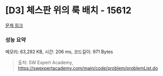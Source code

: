# [D3] 체스판 위의 룩 배치 - 15612 

[문제 링크](https://swexpertacademy.com/main/code/problem/problemDetail.do?contestProbId=AYOBfxwaAXsDFATW) 

### 성능 요약

메모리: 63,292 KB, 시간: 206 ms, 코드길이: 971 Bytes



> 출처: SW Expert Academy, https://swexpertacademy.com/main/code/problem/problemList.do